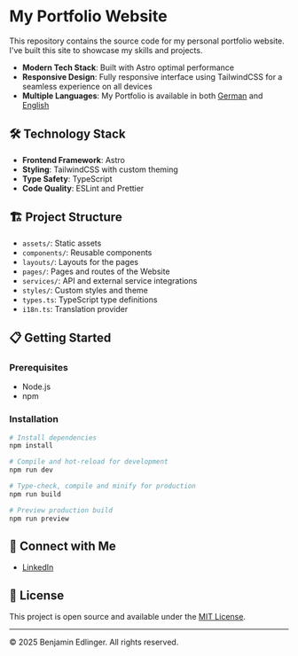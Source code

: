 # My Portfolio Website

This repository contains the source code for my personal portfolio website. I've built this site to showcase my skills and projects.

- **Modern Tech Stack**: Built with Astro optimal performance
- **Responsive Design**: Fully responsive interface using TailwindCSS for a seamless experience on all devices
- **Multiple Languages**: My Portfolio is available in both [German](https://bedlinger.at) and [English](https://bedlinger.at/en)

## 🛠️ Technology Stack

- **Frontend Framework**: Astro
- **Styling**: TailwindCSS with custom theming
- **Type Safety**: TypeScript
- **Code Quality**: ESLint and Prettier

## 🏗️ Project Structure

- `assets/`: Static assets
- `components/`: Reusable components
- `layouts/`: Layouts for the pages
- `pages/`: Pages and routes of the Website
- `services/`: API and external service integrations
- `styles/`: Custom styles and theme
- `types.ts`: TypeScript type definitions
- `i18n.ts`: Translation provider

## 📋 Getting Started

### Prerequisites

- Node.js
- npm

### Installation

```sh
# Install dependencies
npm install

# Compile and hot-reload for development
npm run dev

# Type-check, compile and minify for production
npm run build

# Preview production build
npm run preview
```

## 🔗 Connect with Me

- [LinkedIn](https://www.linkedin.com/in/bedlinger)

## 📝 License

This project is open source and available under the [MIT License](LICENSE).

---

© 2025 Benjamin Edlinger. All rights reserved.
